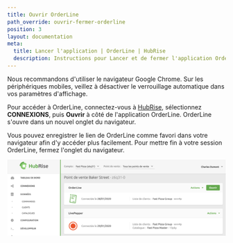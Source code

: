```yaml
---
title: Ouvrir OrderLine
path_override: ouvrir-fermer-orderline
position: 3
layout: documentation
meta:
  title: Lancer l'application | OrderLine | HubRise
  description: Instructions pour Lancer et de fermer l'application OrderLine. Synchronisez vos données.
---
```


Nous recommandons d'utiliser le navigateur Google Chrome. Sur les périphériques mobiles, veillez à désactiver le verrouillage automatique dans vos paramètres d'affichage.

Pour accéder à OrderLine, connectez-vous à [HubRise](https://manager.hubrise.com?locale=fr-FR), sélectionnez **CONNEXIONS**, puis **Ouvrir** à côté de l'application OrderLine. OrderLine s'ouvre dans un nouvel onglet du navigateur.

Vous pouvez enregistrer le lien de OrderLine comme favori dans votre navigateur afin d'y accéder plus facilement. Pour mettre fin à votre session OrderLine, fermez l'onglet du navigateur.

![Exemple de connexion de OrderLine](./images/004-2x-connect-orderline.png)
